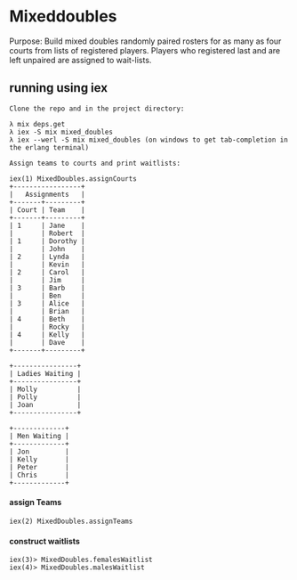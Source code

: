 # Mixeddoubles

Purpose: Build mixed doubles randomly paired rosters for as many as four courts from lists of registered players.  Players who registered last and are left unpaired are assigned to wait-lists.

## running using iex
    Clone the repo and in the project directory:

    λ mix deps.get
    λ iex -S mix mixed_doubles
    λ iex --werl -S mix mixed_doubles (on windows to get tab-completion in the erlang terminal)

    Assign teams to courts and print waitlists:

    iex(1) MixedDoubles.assignCourts
    +-----------------+
    |   Assignments   |
    +-------+---------+
    | Court | Team    |
    +-------+---------+
    | 1     | Jane    |
    |       | Robert  |
    | 1     | Dorothy |
    |       | John    |
    | 2     | Lynda   |
    |       | Kevin   |
    | 2     | Carol   |
    |       | Jim     |
    | 3     | Barb    |
    |       | Ben     |
    | 3     | Alice   |
    |       | Brian   |
    | 4     | Beth    |
    |       | Rocky   |
    | 4     | Kelly   |
    |       | Dave    |
    +-------+---------+

    +----------------+
    | Ladies Waiting |
    +----------------+
    | Molly          |
    | Polly          |
    | Joan           |
    +----------------+

    +-------------+
    | Men Waiting |
    +-------------+
    | Jon         |
    | Kelly       |
    | Peter       |
    | Chris       |
    +-------------+


#### assign Teams

    iex(2) MixedDoubles.assignTeams

#### construct waitlists

    iex(3)> MixedDoubles.femalesWaitlist
    iex(4)> MixedDoubles.malesWaitlist
